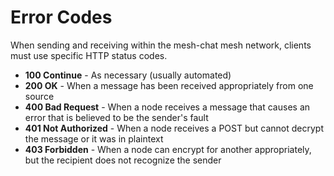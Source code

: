 # Error Codes
When sending and receiving within the mesh-chat mesh network, clients must use specific HTTP status codes.

* **100 Continue** - As necessary (usually automated)
* **200 OK** - When a message has been received appropriately from one source
* **400 Bad Request** - When a node receives a message that causes an error that is believed to be the sender's fault
* **401 Not Authorized** - When a node receives a POST but cannot decrypt the message or it was in plaintext
* **403 Forbidden** - When a node can encrypt for another appropriately, but the recipient does not recognize the sender
